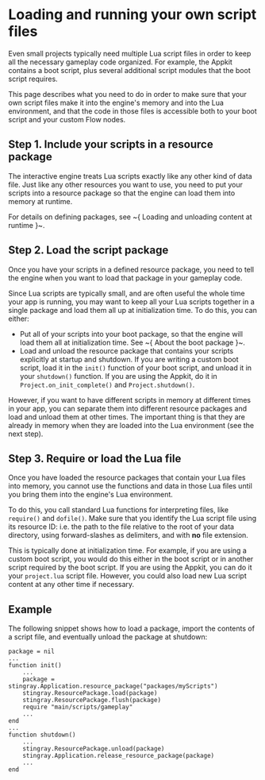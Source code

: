 # Loading and running your own script files

Even small projects typically need multiple Lua script files in order to keep all the necessary gameplay code organized. For example, the Appkit contains a boot script, plus several additional script modules that the boot script requires.

This page describes what you need to do in order to make sure that your own script files make it into the engine's memory and into the Lua environment, and that the code in those files is accessible both to your boot script and your custom Flow nodes.

## Step 1. Include your scripts in a resource package

The interactive engine treats Lua scripts exactly like any other kind of data file. Just like any other resources you want to use, you need to put your scripts into a resource package so that the engine can load them into memory at runtime.

For details on defining packages, see ~{ Loading and unloading content at runtime }~.

## Step 2. Load the script package

Once you have your scripts in a defined resource package, you need to tell the engine when you want to load that package in your gameplay code.

Since Lua scripts are typically small, and are often useful the whole time your app is running, you may want to keep all your Lua scripts together in a single package and load them all up at initialization time. To do this, you can either:

*	Put all of your scripts into your boot package, so that the engine will load them all at initialization time. See ~{ About the boot package }~.
*	Load and unload the resource package that contains your scripts explicitly at startup and shutdown. If you are writing a custom boot script, load it in the `init()` function of your boot script, and unload it in your `shutdown()` function. If you are using the Appkit, do it in `Project.on_init_complete()` and `Project.shutdown()`.

However, if you want to have different scripts in memory at different times in your app, you can separate them into different resource packages and load and unload them at other times. The important thing is that they are already in memory when they are loaded into the Lua environment (see the next step).

## Step 3. Require or load the Lua file

Once you have loaded the resource packages that contain your Lua files into memory, you cannot use the functions and data in those Lua files until you bring them into the engine's Lua environment.

To do this, you call standard Lua functions for interpreting files, like `require()` and `dofile()`. Make sure that you identify the Lua script file using its resource ID: i.e. the path to the file relative to the root of your data directory, using forward-slashes as delimiters, and with **no** file extension.

This is typically done at initialization time. For example, if you are using a custom boot script, you would do this either in the boot script or in another script required by the boot script. If you are using the Appkit, you can do it your `project.lua` script file. However, you could also load new Lua script content at any other time if necessary.

## Example

The following snippet shows how to load a package, import the contents of a script file, and eventually unload the package at shutdown:

~~~{lua}
package = nil
...
function init()
	...
	package = stingray.Application.resource_package("packages/myScripts")
	stingray.ResourcePackage.load(package)
	stingray.ResourcePackage.flush(package)
	require "main/scripts/gameplay"
	...
end
...
function shutdown()
	...
	stingray.ResourcePackage.unload(package)
	stingray.Application.release_resource_package(package)
	...
end
~~~
